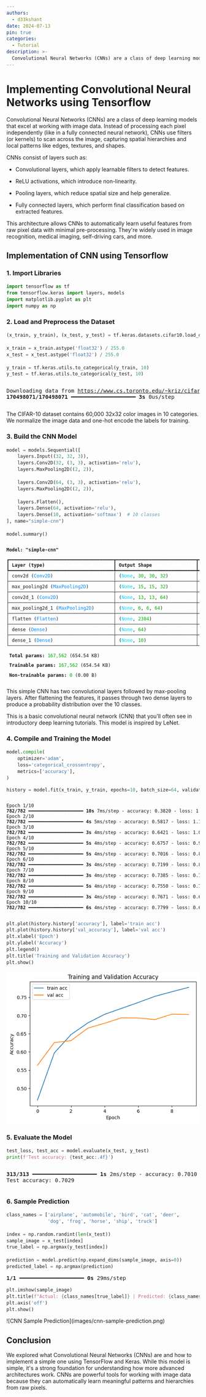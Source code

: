 ```yaml
---
authors:
  - d33kshant
date: 2024-07-13
pin: true
categories:
  - Tutorial
description: >-
  Convolutional Neural Networks (CNNs) are a class of deep learning models that excel at working with image data. Instead of processing each pixel independently (like in a fully connected neural network), CNNs use filters (or kernels) to scan across the image, capturing spatial hierarchies and local patterns like edges, textures, and shapes.
---
```


# Implementing Convolutional Neural Networks using Tensorflow

Convolutional Neural Networks (CNNs) are a class of deep learning models that excel at working with image data. Instead of processing each pixel independently (like in a fully connected neural network), CNNs use filters (or kernels) to scan across the image, capturing spatial hierarchies and local patterns like edges, textures, and shapes.

<!-- more -->

CNNs consist of layers such as:

-   Convolutional layers, which apply learnable filters to detect features.

-   ReLU activations, which introduce non-linearity.

-   Pooling layers, which reduce spatial size and help generalize.

-   Fully connected layers, which perform final classification based on extracted features.

This architecture allows CNNs to automatically learn useful features from raw pixel data with minimal pre-processing. They're widely used in image recognition, medical imaging, self-driving cars, and more.

## Implementation of CNN using Tensorflow

### 1. Import Libraries

```python
import tensorflow as tf
from tensorflow.keras import layers, models
import matplotlib.pyplot as plt
import numpy as np
```

### 2. Load and Preprocess the Dataset

```python
(x_train, y_train), (x_test, y_test) = tf.keras.datasets.cifar10.load_data()

x_train = x_train.astype('float32') / 255.0
x_test = x_test.astype('float32') / 255.0

y_train = tf.keras.utils.to_categorical(y_train, 10)
y_test = tf.keras.utils.to_categorical(y_test, 10)
```
<div class="result" style="overflow-x: auto;" markdown>
<pre>Downloading data from <a rel="nofollow" target="_blank" href="https://www.cs.toronto.edu/~kriz/cifar-10-python.tar.gz">https://www.cs.toronto.edu/~kriz/cifar-10-python.tar.gz</a>
<span style="font-weight: bold;">170498071/170498071</span><span> </span><span style="color: var(--ansi-green);">━━━━━━━━━━━━━━━━━━━━</span><span> </span><span style="font-weight: bold;">3s</span><span> 0us/step
</span></pre>
</div>

The CIFAR-10 dataset contains 60,000 32x32 color images in 10 categories. We normalize the image data and one-hot encode the labels for training.

### 3. Build the CNN Model

```python
model = models.Sequential([
    layers.Input((32, 32, 3)),
    layers.Conv2D(32, (3, 3), activation='relu'),
    layers.MaxPooling2D((2, 2)),

    layers.Conv2D(64, (3, 3), activation='relu'),
    layers.MaxPooling2D((2, 2)),

    layers.Flatten(),
    layers.Dense(64, activation='relu'),
    layers.Dense(10, activation='softmax')  # 10 classes
], name="simple-cnn")

model.summary()
```
<div class="result" markdown style="font-size: .85em; overflow-x: auto;">
<div id="output-area"><span id="output-header"> </span><div id="output-body"><div class="display_data output-id-1"><div class="output_subarea output_html rendered_html"><pre style="white-space:pre;overflow-x:auto;line-height:normal;font-family:Menlo,'DejaVu Sans Mono',consolas,'Courier New',monospace"><span style="font-weight: bold">Model: "simple-cnn"</span>
</pre>
</div></div><div class="display_data output-id-2"><div class="output_subarea output_html rendered_html"><pre style="white-space:pre;overflow-x:auto;line-height:normal;font-family:Menlo,'DejaVu Sans Mono',consolas,'Courier New',monospace">┏━━━━━━━━━━━━━━━━━━━━━━━━━━━━━━━━━━━━━━┳━━━━━━━━━━━━━━━━━━━━━━━━━━━━━┳━━━━━━━━━━━━━━━━━┓
┃<span style="font-weight: bold"> Layer (type)                         </span>┃<span style="font-weight: bold"> Output Shape                </span>┃<span style="font-weight: bold">         Param # </span>┃
┡━━━━━━━━━━━━━━━━━━━━━━━━━━━━━━━━━━━━━━╇━━━━━━━━━━━━━━━━━━━━━━━━━━━━━╇━━━━━━━━━━━━━━━━━┩
│ conv2d (<span style="color: #0087ff; text-decoration-color: #0087ff">Conv2D</span>)                      │ (<span style="color: #00d7ff; text-decoration-color: #00d7ff">None</span>, <span style="color: #00af00; text-decoration-color: #00af00">30</span>, <span style="color: #00af00; text-decoration-color: #00af00">30</span>, <span style="color: #00af00; text-decoration-color: #00af00">32</span>)          │             <span style="color: #00af00; text-decoration-color: #00af00">896</span> │
├──────────────────────────────────────┼─────────────────────────────┼─────────────────┤
│ max_pooling2d (<span style="color: #0087ff; text-decoration-color: #0087ff">MaxPooling2D</span>)         │ (<span style="color: #00d7ff; text-decoration-color: #00d7ff">None</span>, <span style="color: #00af00; text-decoration-color: #00af00">15</span>, <span style="color: #00af00; text-decoration-color: #00af00">15</span>, <span style="color: #00af00; text-decoration-color: #00af00">32</span>)          │               <span style="color: #00af00; text-decoration-color: #00af00">0</span> │
├──────────────────────────────────────┼─────────────────────────────┼─────────────────┤
│ conv2d_1 (<span style="color: #0087ff; text-decoration-color: #0087ff">Conv2D</span>)                    │ (<span style="color: #00d7ff; text-decoration-color: #00d7ff">None</span>, <span style="color: #00af00; text-decoration-color: #00af00">13</span>, <span style="color: #00af00; text-decoration-color: #00af00">13</span>, <span style="color: #00af00; text-decoration-color: #00af00">64</span>)          │          <span style="color: #00af00; text-decoration-color: #00af00">18,496</span> │
├──────────────────────────────────────┼─────────────────────────────┼─────────────────┤
│ max_pooling2d_1 (<span style="color: #0087ff; text-decoration-color: #0087ff">MaxPooling2D</span>)       │ (<span style="color: #00d7ff; text-decoration-color: #00d7ff">None</span>, <span style="color: #00af00; text-decoration-color: #00af00">6</span>, <span style="color: #00af00; text-decoration-color: #00af00">6</span>, <span style="color: #00af00; text-decoration-color: #00af00">64</span>)            │               <span style="color: #00af00; text-decoration-color: #00af00">0</span> │
├──────────────────────────────────────┼─────────────────────────────┼─────────────────┤
│ flatten (<span style="color: #0087ff; text-decoration-color: #0087ff">Flatten</span>)                    │ (<span style="color: #00d7ff; text-decoration-color: #00d7ff">None</span>, <span style="color: #00af00; text-decoration-color: #00af00">2304</span>)                │               <span style="color: #00af00; text-decoration-color: #00af00">0</span> │
├──────────────────────────────────────┼─────────────────────────────┼─────────────────┤
│ dense (<span style="color: #0087ff; text-decoration-color: #0087ff">Dense</span>)                        │ (<span style="color: #00d7ff; text-decoration-color: #00d7ff">None</span>, <span style="color: #00af00; text-decoration-color: #00af00">64</span>)                  │         <span style="color: #00af00; text-decoration-color: #00af00">147,520</span> │
├──────────────────────────────────────┼─────────────────────────────┼─────────────────┤
│ dense_1 (<span style="color: #0087ff; text-decoration-color: #0087ff">Dense</span>)                      │ (<span style="color: #00d7ff; text-decoration-color: #00d7ff">None</span>, <span style="color: #00af00; text-decoration-color: #00af00">10</span>)                  │             <span style="color: #00af00; text-decoration-color: #00af00">650</span> │
└──────────────────────────────────────┴─────────────────────────────┴─────────────────┘
</pre>
</div></div><div class="display_data output-id-3"><div class="output_subarea output_html rendered_html"><pre style="white-space:pre;overflow-x:auto;line-height:normal;font-family:Menlo,'DejaVu Sans Mono',consolas,'Courier New',monospace"><span style="font-weight: bold"> Total params: </span><span style="color: #00af00; text-decoration-color: #00af00">167,562</span> (654.54 KB)
</pre>
</div></div><div class="display_data output-id-4"><div class="output_subarea output_html rendered_html"><pre style="white-space:pre;overflow-x:auto;line-height:normal;font-family:Menlo,'DejaVu Sans Mono',consolas,'Courier New',monospace"><span style="font-weight: bold"> Trainable params: </span><span style="color: #00af00; text-decoration-color: #00af00">167,562</span> (654.54 KB)
</pre>
</div></div><div class="display_data output-id-5"><div class="output_subarea output_html rendered_html"><pre style="white-space:pre;overflow-x:auto;line-height:normal;font-family:Menlo,'DejaVu Sans Mono',consolas,'Courier New',monospace"><span style="font-weight: bold"> Non-trainable params: </span><span style="color: #00af00; text-decoration-color: #00af00">0</span> (0.00 B)
</pre>
</div></div></div><span id="output-footer"></span></div>
</div>


This simple CNN has two convolutional layers followed by max-pooling layers. After flattening the features, it passes through two dense layers to produce a probability distribution over the 10 classes.

This is a basic convolutional neural network (CNN) that you’ll often see in introductory deep learning tutorials. This model is inspired by LeNet.

### 4.  Compile and Training the Model

```python
model.compile(
    optimizer='adam',
    loss='categorical_crossentropy',
    metrics=['accuracy'],
)
```

```python
history = model.fit(x_train, y_train, epochs=10, batch_size=64, validation_data=(x_test, y_test), )
```

<div class="result" markdown style="font-size: .85em; overflow-x: auto;">
<pre>Epoch 1/10
<span style="font-weight: bold;">782/782</span><span> </span><span style="color: var(--ansi-green);">━━━━━━━━━━━━━━━━━━━━</span><span> </span><span style="font-weight: bold;">10s</span><span> 7ms/step - accuracy: 0.3820 - loss: 1.7106 - val_accuracy: 0.5632 - val_loss: 1.2533
Epoch 2/10
</span><span style="font-weight: bold;">782/782</span><span> </span><span style="color: var(--ansi-green);">━━━━━━━━━━━━━━━━━━━━</span><span> </span><span style="font-weight: bold;">4s</span><span> 5ms/step - accuracy: 0.5817 - loss: 1.1892 - val_accuracy: 0.6254 - val_loss: 1.0929
Epoch 3/10
</span><span style="font-weight: bold;">782/782</span><span> </span><span style="color: var(--ansi-green);">━━━━━━━━━━━━━━━━━━━━</span><span> </span><span style="font-weight: bold;">3s</span><span> 4ms/step - accuracy: 0.6421 - loss: 1.0342 - val_accuracy: 0.6310 - val_loss: 1.0580
Epoch 4/10
</span><span style="font-weight: bold;">782/782</span><span> </span><span style="color: var(--ansi-green);">━━━━━━━━━━━━━━━━━━━━</span><span> </span><span style="font-weight: bold;">5s</span><span> 4ms/step - accuracy: 0.6757 - loss: 0.9403 - val_accuracy: 0.6653 - val_loss: 0.9575
Epoch 5/10
</span><span style="font-weight: bold;">782/782</span><span> </span><span style="color: var(--ansi-green);">━━━━━━━━━━━━━━━━━━━━</span><span> </span><span style="font-weight: bold;">5s</span><span> 4ms/step - accuracy: 0.7016 - loss: 0.8715 - val_accuracy: 0.6787 - val_loss: 0.9492
Epoch 6/10
</span><span style="font-weight: bold;">782/782</span><span> </span><span style="color: var(--ansi-green);">━━━━━━━━━━━━━━━━━━━━</span><span> </span><span style="font-weight: bold;">3s</span><span> 4ms/step - accuracy: 0.7199 - loss: 0.8115 - val_accuracy: 0.6936 - val_loss: 0.8958
Epoch 7/10
</span><span style="font-weight: bold;">782/782</span><span> </span><span style="color: var(--ansi-green);">━━━━━━━━━━━━━━━━━━━━</span><span> </span><span style="font-weight: bold;">3s</span><span> 4ms/step - accuracy: 0.7385 - loss: 0.7540 - val_accuracy: 0.6931 - val_loss: 0.9070
Epoch 8/10
</span><span style="font-weight: bold;">782/782</span><span> </span><span style="color: var(--ansi-green);">━━━━━━━━━━━━━━━━━━━━</span><span> </span><span style="font-weight: bold;">5s</span><span> 4ms/step - accuracy: 0.7550 - loss: 0.7088 - val_accuracy: 0.6888 - val_loss: 0.9137
Epoch 9/10
</span><span style="font-weight: bold;">782/782</span><span> </span><span style="color: var(--ansi-green);">━━━━━━━━━━━━━━━━━━━━</span><span> </span><span style="font-weight: bold;">3s</span><span> 4ms/step - accuracy: 0.7671 - loss: 0.6708 - val_accuracy: 0.7036 - val_loss: 0.8936
Epoch 10/10
</span><span style="font-weight: bold;">782/782</span><span> </span><span style="color: var(--ansi-green);">━━━━━━━━━━━━━━━━━━━━</span><span> </span><span style="font-weight: bold;">6s</span><span> 4ms/step - accuracy: 0.7799 - loss: 0.6332 - val_accuracy: 0.7029 - val_loss: 0.9034
</span></pre>
</div>

```python
plt.plot(history.history['accuracy'], label='train acc')
plt.plot(history.history['val_accuracy'], label='val acc')
plt.xlabel('Epoch')
plt.ylabel('Accuracy')
plt.legend()
plt.title('Training and Validation Accuracy')
plt.show()
```
<div class="result" markdown>

![CNN Training History](images/cnn-training-history.png)

</div>

### 5. Evaluate the Model
```python
test_loss, test_acc = model.evaluate(x_test, y_test)
print(f'Test accuracy: {test_acc:.4f}')
```
<div class="result" style="overflow-x: auto;" markdown>
<pre><span style="font-weight: bold;">313/313</span><span> </span><span style="color: var(--ansi-green);">━━━━━━━━━━━━━━━━━━━━</span><span> </span><span style="font-weight: bold;">1s</span><span> 2ms/step - accuracy: 0.7010 - loss: 0.9037
Test accuracy: 0.7029
</span></pre>
</div>

### 6. Sample Prediction

```python
class_names = ['airplane', 'automobile', 'bird', 'cat', 'deer',
               'dog', 'frog', 'horse', 'ship', 'truck']

index = np.random.randint(len(x_test))
sample_image = x_test[index]
true_label = np.argmax(y_test[index])

prediction = model.predict(np.expand_dims(sample_image, axis=0))
predicted_label = np.argmax(prediction)
```
<div class="result" markdown>
<pre><span style="font-weight: bold;">1/1</span><span> </span><span style="color: var(--ansi-green);">━━━━━━━━━━━━━━━━━━━━</span><span> </span><span style="font-weight: bold;">0s</span><span> 29ms/step
</span></pre>
</div>

```python
plt.imshow(sample_image)
plt.title(f"Actual: {class_names[true_label]} | Predicted: {class_names[predicted_label]}")
plt.axis('off')
plt.show()
```
<div class="result" markdown>
![CNN Sample Prediction](images/cnn-sample-prediction.png)
</div>

## Conclusion

We explored what Convolutional Neural Networks (CNNs) are and how to implement a simple one using TensorFlow and Keras. While this model is simple, it's a strong foundation for understanding how more advanced architectures work. CNNs are powerful tools for working with image data because they can automatically learn meaningful patterns and hierarchies from raw pixels.